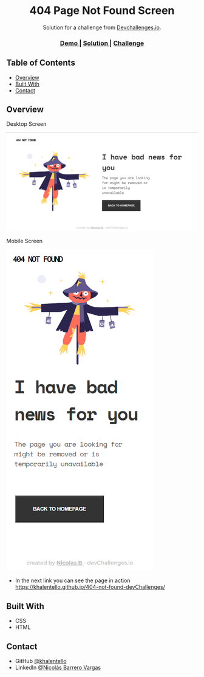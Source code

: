 <!-- Please update value in the {}  -->

<h1 align="center">404 Page Not Found Screen</h1>

<div align="center">
   Solution for a challenge from  <a href="http://devchallenges.io" target="_blank">Devchallenges.io</a>.
</div>

<div align="center">
  <h3>
    <a href="https://{your-demo-link.your-domain}">
      Demo
    </a>
    <span> | </span>
    <a href="https://{your-url-to-the-solution}">
      Solution
    </a>
    <span> | </span>
    <a href="https://devchallenges.io/challenges/wBunSb7FPrIepJZAg0sY">
      Challenge
    </a>
  </h3>
</div>

<!-- TABLE OF CONTENTS -->

## Table of Contents

- [Overview](#overview)
- [Built With](#built-with)
- [Contact](#contact)

<!-- OVERVIEW -->

## Overview

Desktop Screen

![screenshot](./assets/screenshots/desktop-page.png)

Mobile Screen 

![screenshot](./assets/screenshots/mobile-page.png)

- In the next link you can see the page in action
  https://khalentello.github.io/404-not-found-devChallenges/

## Built With

<!-- This section should list any major frameworks that you built your project using. Here are a few examples.-->

- CSS
- HTML

## Contact

- GitHub [@khalentello](https://github.com/Khalentello)
- LinkedIn [@Nicolás Barrero Vargas](https://www.linkedin.com/in/nicolas-barrero-vargas/)
